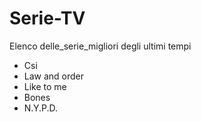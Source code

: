 # Serie-TV

Elenco delle_serie_migliori degli ultimi tempi 

- Csi
- Law and order
- Like to me
- Bones
- N.Y.P.D.

